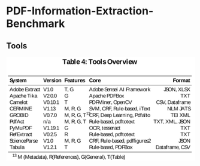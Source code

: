 # PDF-Information-Extraction-Benchmark

<!---
## Related Work
![Alt text](./images/rel2.svg)
<img src="./images/rel1.svg">
-->

## Tools
<img src="./images/tools.svg">
